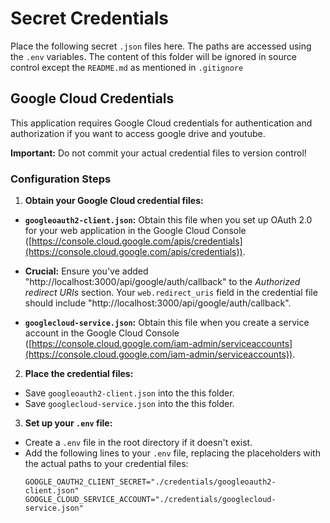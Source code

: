 # Secret Credentials
Place the following secret `.json` files here. The paths are accessed using the `.env` variables. The content of this folder will be ignored in source control except the `README.md` as mentioned in `.gitignore`

## Google Cloud Credentials

This application requires Google Cloud credentials for authentication and authorization if you want to access google drive and youtube.

**Important:** Do not commit your actual credential files to version control!

### Configuration Steps

1. **Obtain your Google Cloud credential files:**
- **`googleoauth2-client.json`:**  Obtain this file when you set up OAuth 2.0 for your web application in the Google Cloud Console ([https://console.cloud.google.com/apis/credentials](https://console.cloud.google.com/apis/credentials)).

- **Crucial:** Ensure you've added "http://localhost:3000/api/google/auth/callback" to the *Authorized redirect URIs* section. Your `web.redirect_uris` field in the credential file should include "http://localhost:3000/api/google/auth/callback".

- **`googlecloud-service.json`:**  Obtain this file when you create a service account in the Google Cloud Console ([https://console.cloud.google.com/iam-admin/serviceaccounts](https://console.cloud.google.com/iam-admin/serviceaccounts)). 

2. **Place the credential files:**
- Save `googleoauth2-client.json` into the this folder.
- Save `googlecloud-service.json` into the this folder.

3. **Set up your `.env` file:**
- Create a `.env` file in the root directory if it doesn't exist.
- Add the following lines to your `.env` file, replacing the placeholders with the actual paths to your credential files:
    ```
    GOOGLE_OAUTH2_CLIENT_SECRET="./credentials/googleoauth2-client.json"
    GOOGLE_CLOUD_SERVICE_ACCOUNT="./credentials/googlecloud-service.json"
    ```